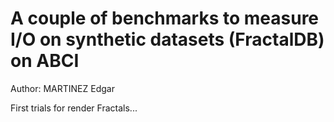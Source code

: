# A couple of benchmarks to measure I/O on synthetic datasets (FractalDB) on ABCI

Author: MARTINEZ Edgar



First trials for render Fractals...
